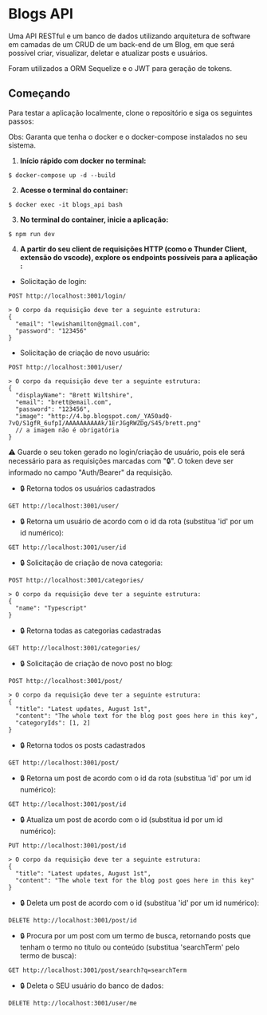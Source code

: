 # Blogs API

Uma API RESTful e um banco de dados utilizando arquitetura de software em camadas de um CRUD de um back-end de um Blog, em que será possível criar, visualizar, deletar e atualizar posts e usuários.

Foram utilizados a ORM Sequelize e o JWT para geração de tokens.

## Começando

Para testar a aplicação localmente, clone o repositório e siga os seguintes passos:

Obs: Garanta que tenha o docker e o docker-compose instalados no seu sistema.

1. **Início rápido com docker no terminal:**

```
$ docker-compose up -d --build
```

2. **Acesse o terminal do container:**

```
$ docker exec -it blogs_api bash
```

3. **No terminal do container, inicie a aplicação:**

```
$ npm run dev
```

4. **A partir do seu client de requisições HTTP (como o Thunder Client, extensão do vscode), explore os endpoints possíveis para a aplicação :**

- Solicitação de login:
```
POST http://localhost:3001/login/
```

    > O corpo da requisição deve ter a seguinte estrutura:
    {
      "email": "lewishamilton@gmail.com",
      "password": "123456"
    }

- Solicitação de criação de novo usuário:
```
POST http://localhost:3001/user/
```

    > O corpo da requisição deve ter a seguinte estrutura:
    {
      "displayName": "Brett Wiltshire",
      "email": "brett@email.com",
      "password": "123456",
      "image": "http://4.bp.blogspot.com/_YA50adQ-7vQ/S1gfR_6ufpI/AAAAAAAAAAk/1ErJGgRWZDg/S45/brett.png"
      // a imagem não é obrigatória
    }

⚠️ Guarde o seu token gerado no login/criação de usuário, pois ele será necessário para as requisições marcadas com "🔒". O token deve ser informado no campo "Auth/Bearer" da requisição.

- 🔒 Retorna todos os usuários cadastrados

```
GET http://localhost:3001/user/
```

- 🔒 Retorna um usuário de acordo com o id da rota (substitua 'id' por um id numérico):
```
GET http://localhost:3001/user/id
```

- 🔒 Solicitação de criação de nova categoria:
```
POST http://localhost:3001/categories/
```

    > O corpo da requisição deve ter a seguinte estrutura:
    {
      "name": "Typescript"
    }
    
- 🔒 Retorna todas as categorias cadastradas

```
GET http://localhost:3001/categories/
```

- 🔒 Solicitação de criação de novo post no blog:
```
POST http://localhost:3001/post/
```

    > O corpo da requisição deve ter a seguinte estrutura:
    {
      "title": "Latest updates, August 1st",
      "content": "The whole text for the blog post goes here in this key",
      "categoryIds": [1, 2]
    }

- 🔒 Retorna todos os posts cadastrados

```
GET http://localhost:3001/post/
```

- 🔒 Retorna um post de acordo com o id da rota (substitua 'id' por um id numérico):
```
GET http://localhost:3001/post/id
```

- 🔒 Atualiza um post de acordo com o id (substitua id por um id numérico):
```
PUT http://localhost:3001/post/id
```

    > O corpo da requisição deve ter a seguinte estrutura:
    {
      "title": "Latest updates, August 1st",
      "content": "The whole text for the blog post goes here in this key"
    }

- 🔒 Deleta um post de acordo com o id (substitua 'id' por um id numérico):
```
DELETE http://localhost:3001/post/id
```

- 🔒 Procura por um post com um termo de busca, retornando posts que tenham o termo no título ou conteúdo (substitua 'searchTerm' pelo termo de busca):
```
GET http://localhost:3001/post/search?q=searchTerm
```

- 🔒 Deleta o SEU usuário do banco de dados:
```
DELETE http://localhost:3001/user/me
```



